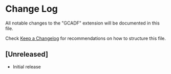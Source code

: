 # Change Log

All notable changes to the "GCADF" extension will be documented in this file.

Check [Keep a Changelog](http://keepachangelog.com/) for recommendations on how to structure this file.

## [Unreleased]

- Initial release